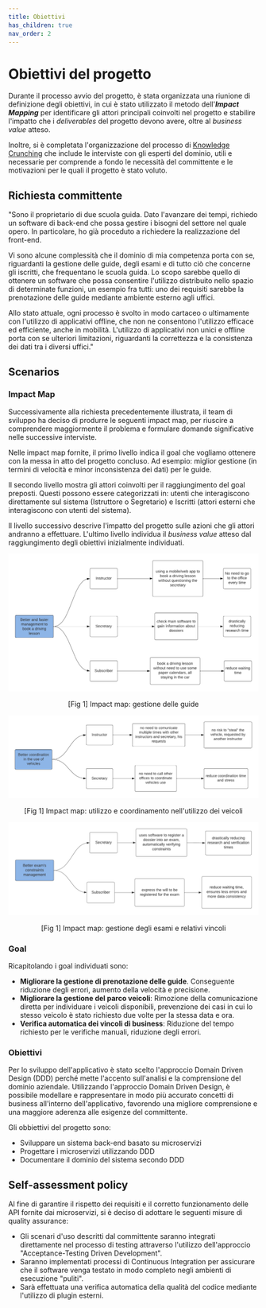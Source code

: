 ```yaml
---
title: Obiettivi
has_children: true
nav_order: 2
---
```


# Obiettivi del progetto
Durante il processo avvio del progetto, è stata organizzata una riunione di definizione degli obiettivi, in cui è stato utilizzato il metodo dell'***Impact Mapping*** per identificare gli attori principali coinvolti nel progetto e stabilire l'impatto che i *deliverables* del progetto devono avere, oltre al *business value* atteso.

Inoltre, si è completata l'organizzazione del processo di [Knowledge Crunching](/docs/report/Obiettivi/KnowledgeCrunching.md) che include le interviste con gli esperti del dominio, utili e necessarie per comprende a fondo le necessità del committente e le motivazioni per le quali il progetto è stato voluto.

##  Richiesta committente

"Sono il proprietario di due scuola guida. Dato l'avanzare dei tempi, richiedo un software di back-end che possa gestire i bisogni del settore nel quale opero. In particolare, ho già proceduto a richiedere la realizzazione del front-end.

Vi sono alcune complessità che il dominio di mia competenza porta con se, riguardanti la gestione delle guide, degli esami e di tutto ciò che concerne gli iscritti, che frequentano le scuola guida.
Lo scopo sarebbe quello di ottenere un software che possa consentire l'utilizzo distribuito nello spazio di determinate funzioni, un esempio fra tutti: uno dei requisiti sarebbe la prenotazione delle guide mediante ambiente esterno agli uffici.

Allo stato attuale, ogni processo è svolto in modo cartaceo o ultimamente con l'utilizzo di applicativi offline, che non ne consentono l'utilizzo efficace ed efficiente, anche in mobilità.
L'utilizzo di applicativi non unici e offline porta con se ulteriori limitazioni, riguardanti la correttezza e la consistenza dei dati tra i diversi uffici."

## Scenarios
### Impact Map

Successivamente alla richiesta precedentemente illustrata, il team di sviluppo ha deciso di produrre le seguenti impact map, per riuscire a comprendere maggiormente il problema e formulare domande significative nelle successive interviste.

Nelle impact map fornite, il primo livello indica il goal che vogliamo ottenere con la messa in atto del progetto concluso.
Ad esempio: miglior gestione (in termini di velocità e minor inconsistenza dei dati) per le guide.

Il secondo livello mostra gli attori coinvolti per il raggiungimento del goal preposti. Questi possono essere categorizzati in: utenti che interagiscono direttamente sul sistema (Istruttore o Segretario) e Iscritti (attori esterni che interagiscono con utenti del sistema).

Il livello successivo descrive l'impatto del progetto sulle azioni che gli attori andranno a effettuare.
L'ultimo livello individua il *business value* atteso dal raggiungimento degli obiettivi inizialmente individuati.

<div align="center">
      <img id="fig1" src="img/imp_drivingLesson.png">
      <p align="center" >[Fig 1] Impact map: gestione delle guide</p>
</div>

<div align="center">
      <img id="fig1" src="img/imp_vehicles.png">
      <p align="center" >[Fig 1] Impact map: utilizzo e coordinamento nell'utilizzo dei veicoli</p>
</div>

<div align="center">
      <img id="fig1" src="img/imp_exams.png">
      <p align="center" >[Fig 1] Impact map: gestione degli esami e relativi vincoli</p>
</div>


### Goal
Ricapitolando i goal individuati sono:
- **Migliorare la gestione di prenotazione delle guide**. Conseguente riduzione degli errori, aumento della velocità e precisione.
- **Migliorare la gestione del parco veicoli**: Rimozione della comunicazione diretta per individuare i veicoli disponibili, prevenzione dei casi in cui lo stesso veicolo è stato richiesto due volte per la stessa data e ora.
- **Verifica automatica dei vincoli di business**: Riduzione del tempo richiesto per le verifiche manuali, riduzione degli errori.

### Obiettivi
Per lo sviluppo dell'applicativo è stato scelto l'approccio Domain Driven Design (DDD) perché mette l'accento sull'analisi e la comprensione del dominio aziendale. Utilizzando l'approccio Domain Driven Design, è possibile modellare e rappresentare in modo più accurato concetti di business all'interno dell'applicativo, favorendo una migliore comprensione e una maggiore aderenza alle esigenze del committente.

Gli obbiettivi del progetto sono:

- Sviluppare un sistema back-end basato su microservizi
- Progettare i microservizi utilizzando DDD
- Documentare il dominio del sistema secondo DDD 


## Self-assessment policy
Al fine di garantire il rispetto dei requisiti e il corretto funzionamento delle API fornite dai microservizi, si è deciso di adottare le seguenti misure di quality assurance:
- Gli scenari d'uso descritti dal committente saranno integrati direttamente nel processo di testing attraverso l'utilizzo dell'approccio "Acceptance-Testing Driven Development".
- Saranno implementati processi di Continuous Integration per assicurare che il software venga testato in modo completo negli ambienti di esecuzione "puliti".
- Sarà effettuata una verifica automatica della qualità del codice mediante l'utilizzo di plugin esterni.
